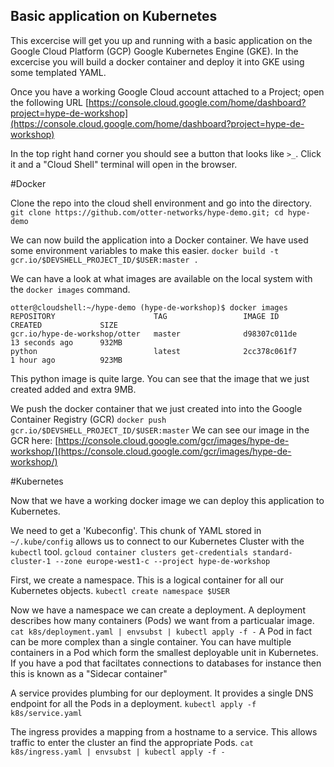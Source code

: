 ## Basic application on Kubernetes
This excercise will get you up and running with a basic application on the Google Cloud Platform (GCP) Google Kubernetes Engine (GKE). In the excercise you will build a docker container and deploy it into GKE using some templated YAML.

Once you have a working Google Cloud account attached to a Project; open the following URL [https://console.cloud.google.com/home/dashboard?project=hype-de-workshop](https://console.cloud.google.com/home/dashboard?project=hype-de-workshop)

In the top right hand corner you should see a button that looks like `>_`. Click it and a "Cloud Shell" terminal will open in the browser.

#Docker

Clone the repo into the cloud shell environment and go into the directory.
`git clone https://github.com/otter-networks/hype-demo.git; cd hype-demo`

We can now build the application into a Docker container. We have used some environment variables to make this easier.
`docker build -t gcr.io/$DEVSHELL_PROJECT_ID/$USER:master .`

We can have a look at what images are available on the local system with the `docker images` command.
```
otter@cloudshell:~/hype-demo (hype-de-workshop)$ docker images
REPOSITORY                      TAG                 IMAGE ID            CREATED             SIZE
gcr.io/hype-de-workshop/otter   master              d98307c011de        13 seconds ago      932MB
python                          latest              2cc378c061f7        1 hour ago          923MB
```
This python image is quite large. You can see that the image that we just created added and extra 9MB.

We push the docker container that we just created into into the Google Container Registry (GCR)
`docker push gcr.io/$DEVSHELL_PROJECT_ID/$USER:master`
We can see our image in the GCR here: [https://console.cloud.google.com/gcr/images/hype-de-workshop/](https://console.cloud.google.com/gcr/images/hype-de-workshop/)

#Kubernetes 

Now that we have a working docker image we can deploy this application to Kubernetes.

We need to get a 'Kubeconfig'. This chunk of YAML stored in `~/.kube/config` allows us to connect to our Kubernetes Cluster with the `kubectl` tool.
`gcloud container clusters get-credentials standard-cluster-1 --zone europe-west1-c --project hype-de-workshop`
 
First, we create a namespace. This is a logical container for all our Kubernetes objects.
`kubectl create namespace $USER`

Now we have a namespace we can create a deployment. A deployment describes how many containers (Pods) we want from a particualar image.
`cat k8s/deployment.yaml | envsubst | kubectl apply -f -`
A Pod in fact can be more complex than a single container. You can have multiple containers in a Pod which form the smallest deployable unit in Kubernetes. If you have a pod that faciltates connections to databases for instance then this is known as a "Sidecar container"  

A service provides plumbing for our deployment. It provides a single DNS endpoint for all the Pods in a deployment.
`kubectl apply -f k8s/service.yaml`

The ingress provides a mapping from a hostname to a service. This allows traffic to enter the cluster an find the appropriate Pods. 
`cat k8s/ingress.yaml | envsubst | kubectl apply -f -`
